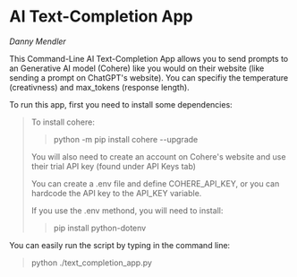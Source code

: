 # AI Text-Completion App

*Danny Mendler*

This Command-Line AI Text-Completion App allows you to send prompts to an Generative AI model (Cohere) like you would on their website (like sending a prompt on ChatGPT's website). You can specifiy the temperature (creativness) and max_tokens (response length).

To run this app, first you need to install some dependencies:
> To install cohere:
>> python -m pip install cohere --upgrade
>
> You will also need to create an account on Cohere's website and use their trial API key (found under API Keys tab)
>
> You can create a .env file and define COHERE_API_KEY, or you can hardcode the API key to the API_KEY variable.
>
> If you use the .env methond, you will need to install:
>> pip install python-dotenv

You can easily run the script by typing in the command line:
>  python ./text_completion_app.py 
